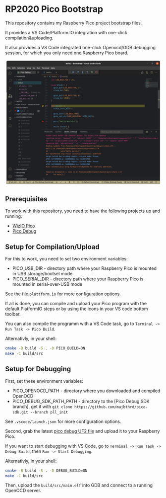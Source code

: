 # RP2020 Pico Bootstrap

This repository contains my Raspberry Pico project bootstrap files.

It provides a VS Code/Platform IO integration with one-click compilation&uploading.

It also provides a VS Code integrated one-click Openocd/GDB debugging session, for which you only need one Raspberry Pico board.

![](examples/vs_code_debugging_session.png)

## Prerequisites

To work with this repository, you need to have the following projects up and running:

- [WizIO Pico](https://github.com/Wiz-IO/wizio-pico/)
- [Pico Debug](https://github.com/majbthrd/pico-debug)

## Setup for Compilation/Upload

For this to work, you need to set two environment variables:

- PICO_USB_DIR - directory path where your Raspberry Pico is mounted in USB storage/bootsel mode
- PICO_SERIAL_DIR - directory path where your Raspberry Pico is mounted in serial-over-USB mode

See the file `plattform.io` for more configuration options.

If all is done, you can compile and upload your Pico program with the default PlatformIO steps or by using the icons in your VS code bottom toolbar.

You can also compile the programm with a VS Code task, go to `Terminal -> Run Task -> Pico Build`.

Alternativly, in your shell:

```bash
cmake -B build -S . -D PICO_BUILD=ON
make -C build/src
```

## Setup for Debugging

First, set these environment variables:

- PICO_OPENOCD_PATH - directory where you downloaded and compiled OpenOCD
- PICO_DEBUG_SDK_PATH_PATH - directory to the [Pico Debug SDK branch], get it with `git clone https://github.com/majbthrd/pico-sdk.git --branch pll_init`

See `.vscode/launch.json` for more configuration options.

Second, grab the latest [pico debug UF2 file](https://github.com/majbthrd/pico-debug/releases/tag/v10.03) and upload it to your Raspberry Pico.

If you want to start debugging with VS Code, go to `Terminal -> Run Task -> Debug Build`, then  `Run -> Start Debugging`.

Alternativly, in your shell:

```bash
cmake -B build -S . -D DEBUG_BUILD=ON
make -C build/src
```

Then, upload the `build/src/main.elf` into GDB and connect to a running OpenOCD server.

